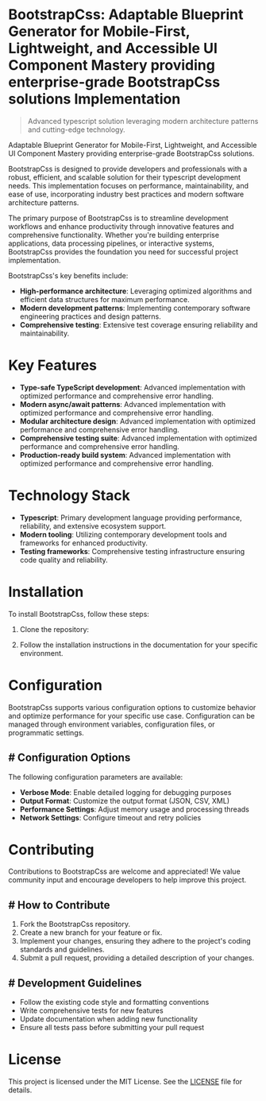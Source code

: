 <!-- fallback_BootstrapCss_20250806222429_86712 -->

# BootstrapCss: Adaptable Blueprint Generator for Mobile-First, Lightweight, and Accessible UI Component Mastery providing enterprise-grade BootstrapCss solutions Implementation
> Advanced typescript solution leveraging modern architecture patterns and cutting-edge technology.

Adaptable Blueprint Generator for Mobile-First, Lightweight, and Accessible UI Component Mastery providing enterprise-grade BootstrapCss solutions.

BootstrapCss is designed to provide developers and professionals with a robust, efficient, and scalable solution for their typescript development needs. This implementation focuses on performance, maintainability, and ease of use, incorporating industry best practices and modern software architecture patterns.

The primary purpose of BootstrapCss is to streamline development workflows and enhance productivity through innovative features and comprehensive functionality. Whether you're building enterprise applications, data processing pipelines, or interactive systems, BootstrapCss provides the foundation you need for successful project implementation.

BootstrapCss's key benefits include:

* **High-performance architecture**: Leveraging optimized algorithms and efficient data structures for maximum performance.
* **Modern development patterns**: Implementing contemporary software engineering practices and design patterns.
* **Comprehensive testing**: Extensive test coverage ensuring reliability and maintainability.

# Key Features

* **Type-safe TypeScript development**: Advanced implementation with optimized performance and comprehensive error handling.
* **Modern async/await patterns**: Advanced implementation with optimized performance and comprehensive error handling.
* **Modular architecture design**: Advanced implementation with optimized performance and comprehensive error handling.
* **Comprehensive testing suite**: Advanced implementation with optimized performance and comprehensive error handling.
* **Production-ready build system**: Advanced implementation with optimized performance and comprehensive error handling.

# Technology Stack

* **Typescript**: Primary development language providing performance, reliability, and extensive ecosystem support.
* **Modern tooling**: Utilizing contemporary development tools and frameworks for enhanced productivity.
* **Testing frameworks**: Comprehensive testing infrastructure ensuring code quality and reliability.

# Installation

To install BootstrapCss, follow these steps:

1. Clone the repository:


2. Follow the installation instructions in the documentation for your specific environment.

# Configuration

BootstrapCss supports various configuration options to customize behavior and optimize performance for your specific use case. Configuration can be managed through environment variables, configuration files, or programmatic settings.

## # Configuration Options

The following configuration parameters are available:

* **Verbose Mode**: Enable detailed logging for debugging purposes
* **Output Format**: Customize the output format (JSON, CSV, XML)
* **Performance Settings**: Adjust memory usage and processing threads
* **Network Settings**: Configure timeout and retry policies

# Contributing

Contributions to BootstrapCss are welcome and appreciated! We value community input and encourage developers to help improve this project.

## # How to Contribute

1. Fork the BootstrapCss repository.
2. Create a new branch for your feature or fix.
3. Implement your changes, ensuring they adhere to the project's coding standards and guidelines.
4. Submit a pull request, providing a detailed description of your changes.

## # Development Guidelines

* Follow the existing code style and formatting conventions
* Write comprehensive tests for new features
* Update documentation when adding new functionality
* Ensure all tests pass before submitting your pull request

# License

This project is licensed under the MIT License. See the [LICENSE](https://github.com/sandibrrm/BootstrapCss/blob/main/LICENSE) file for details.
